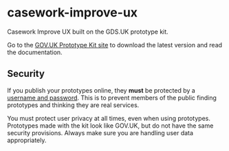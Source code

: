 # casework-improve-ux
Casework Improve UX built on the GDS.UK prototype kit.

Go to the [GOV.UK Prototype Kit site](https://govuk-prototype-kit.herokuapp.com/docs) to download the latest version and read the documentation.

## Security

If you publish your prototypes online, they **must** be protected by a [username and password](https://govuk-prototype-kit.herokuapp.com/docs/publishing-on-heroku). This is to prevent members of the public finding prototypes and thinking they are real services.

You must protect user privacy at all times, even when using prototypes. Prototypes made with the kit look like GOV.UK, but do not have the same security provisions. Always make sure you are handling user data appropriately.

